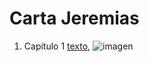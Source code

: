 # Carta Jeremias

1. Capítulo 1 [texto](texto_filtrado/AT/C-Jr/C-Jr_1.txt), ![imagen](nube_de_palabras/AT/C-Jr/C-Jr_1.png)
